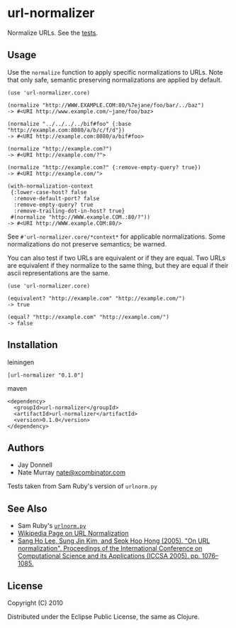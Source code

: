 # url-normalizer

Normalize URLs. See the [tests](https://github.com/jashmenn/url-normalizer/blob/master/test/url_normalizer/test/core.clj#L87).

## Usage

Use the `normalize` function to apply specific normalizations to URLs.  Note that only safe, semantic preserving normalizations are applied by default.

    (use 'url-normalizer.core)

    (normalize "http://WWW.EXAMPLE.COM:80/%7ejane/foo/bar/../baz")
    -> #<URI http://www.example.com/~jane/foo/baz>

    (normalize "../../../../bif#foo" {:base "http://example.com:8080/a/b/c/f/d"})
    -> #<URI http://example.com:8080/a/bif#foo>

    (normalize "http://example.com?")
    -> #<URI http://example.com/?">

    (normalize "http://example.com?" {:remove-empty-query? true})
    -> #<URI http://example.com/">

    (with-normalization-context
     {:lower-case-host? false
      :remove-default-port? false
      :remove-empty-query? true
      :remove-trailing-dot-in-host? true}
     #(normalize "http://WWW.example.COM.:80/?"))
    -> #<URI http://WWW.example.COM:80/>

See `#'url-normalizer.core/*context*` for applicable normalizations.  Some normalizations do not preserve semantics; be warned.

You can also test if two URLs are equivalent or if they are equal.  Two URLs are equivalent if they normalize to the same thing, but they are equal if their ascii representations are the same.

    (use 'url-normalizer.core)

    (equivalent? "http://example.com" "http://example.com/")
    -> true

    (equal? "http://example.com" "http://example.com/")
    -> false

## Installation

leiningen

    [url-normalizer "0.1.0"]

maven

    <dependency>
      <groupId>url-normalizer</groupId>
      <artifactId>url-normalizer</artifactId>
      <version>0.1.0</version>
    </dependency>

## Authors

* Jay Donnell
* Nate Murray [<nate@xcombinator.com>](mailto:nate@xcombinator.com)

Tests taken from Sam Ruby's version of `urlnorm.py`

## See Also

* Sam Ruby's [`urlnorm.py`](http://intertwingly.net/blog/2004/08/04/Urlnorm)
* [Wikipedia Page on URL Normalization](http://en.wikipedia.org/wiki/URL_normalization)
* [Sang Ho Lee, Sung Jin Kim, and Seok Hoo Hong (2005). "On URL normalization". Proceedings of the International Conference on Computational Science and its Applications (ICCSA 2005). pp. 1076–1085.](http://dblab.ssu.ac.kr/publication/LeKi05a.pdf)

## License

Copyright (C) 2010

Distributed under the Eclipse Public License, the same as Clojure.
